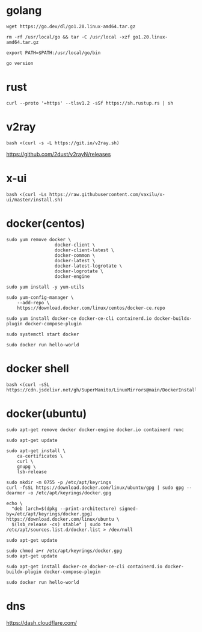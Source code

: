 # golang

```
wget https://go.dev/dl/go1.20.linux-amd64.tar.gz

rm -rf /usr/local/go && tar -C /usr/local -xzf go1.20.linux-amd64.tar.gz

export PATH=$PATH:/usr/local/go/bin

go version
```

# rust

`curl --proto '=https' --tlsv1.2 -sSf https://sh.rustup.rs | sh`

# v2ray

`bash <(curl -s -L https://git.io/v2ray.sh)`

https://github.com/2dust/v2rayN/releases

# x-ui

`bash <(curl -Ls https://raw.githubusercontent.com/vaxilu/x-ui/master/install.sh)`

# docker(centos)
```
sudo yum remove docker \
                  docker-client \
                  docker-client-latest \
                  docker-common \
                  docker-latest \
                  docker-latest-logrotate \
                  docker-logrotate \
                  docker-engine

sudo yum install -y yum-utils

sudo yum-config-manager \
    --add-repo \
    https://download.docker.com/linux/centos/docker-ce.repo

sudo yum install docker-ce docker-ce-cli containerd.io docker-buildx-plugin docker-compose-plugin

sudo systemctl start docker

sudo docker run hello-world
```
# docker shell
```
bash <(curl -sSL https://cdn.jsdelivr.net/gh/SuperManito/LinuxMirrors@main/DockerInstallation.sh)
```

# docker(ubuntu)

```
sudo apt-get remove docker docker-engine docker.io containerd runc

sudo apt-get update

sudo apt-get install \
    ca-certificates \
    curl \
    gnupg \
    lsb-release

sudo mkdir -m 0755 -p /etc/apt/keyrings
curl -fsSL https://download.docker.com/linux/ubuntu/gpg | sudo gpg --dearmor -o /etc/apt/keyrings/docker.gpg

echo \
  "deb [arch=$(dpkg --print-architecture) signed-by=/etc/apt/keyrings/docker.gpg] https://download.docker.com/linux/ubuntu \
  $(lsb_release -cs) stable" | sudo tee /etc/apt/sources.list.d/docker.list > /dev/null

sudo apt-get update

sudo chmod a+r /etc/apt/keyrings/docker.gpg
sudo apt-get update

sudo apt-get install docker-ce docker-ce-cli containerd.io docker-buildx-plugin docker-compose-plugin

sudo docker run hello-world
```

# dns

https://dash.cloudflare.com/
